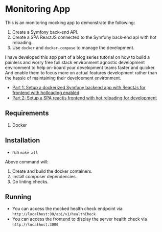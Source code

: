 # Monitoring App

This is an monitoring mocking app to demonstrate the following:

1. Create a Symfony back-end API.
2. Create a SPA ReactJS connected to the Symfony back-end api with hot reloading.
3. Use `docker` and `docker-compose` to manage the development.

I have developed this app part of a blog series tutorial on how to build a painless and worry free full stack environment agnostic development environment to help on-board your development teams faster and quicker. And enable them to focus more on actual features development rather than the hassle of maintaining their development environment.

- [Part 1: Setup a dockerized Symfony backend app with ReactJs for frontend with hotloading enabled](https://www.minasami.com/2021/06/23/part-1-setup-reactjs-symfony-app-with-hotloading.html)
- [Part 2: Setup a SPA reactjs frontend with hot reloading for development](https://www.minasami.com/2021/09/24/part-2-setup-spa-reactjs-frontend-with-hot-reloading-for-development.html)

## Requirements

1. Docker

## Installation

- run `make all`

Above command will:

1. Create and build the docker containers.
2. Install composer dependencies.
3. Do linting checks.

## Running

- You can access the mocked health check endpoint via `http://localhost:90/api/v1/healthCheck`
- You can access the frontend to display the server health check via `http://localhost:3000`
